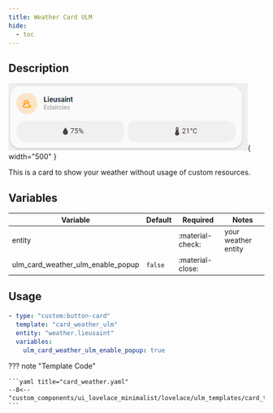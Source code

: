 ```yaml
---
title: Weather Card ULM
hide:
  - toc
---
```


<!-- markdownlint-disable MD046 -->

## Description

![example-image](../../assets/img/ulm_cards/card_weather_ulm.png){ width="500" }

This is a card to show your weather without usage of custom resources.

## Variables

| Variable                            | Default  | Required         | Notes                                 |
| ----------------------------------- | -------- | ---------------- | ------------------------------------- |
| entity                              |          | :material-check: | your weather entity                   |
| ulm_card_weather_ulm_enable_popup   | `false`  | :material-close: |                                       |   

## Usage

```yaml
- type: "custom:button-card"
  template: "card_weather_ulm"
  entity: "weather.lieusaint"
  variables:
    ulm_card_weather_ulm_enable_popup: true
```

??? note "Template Code"

    ```yaml title="card_weather.yaml"
    --8<-- "custom_components/ui_lovelace_minimalist/lovelace/ulm_templates/card_templates/cards/card_weather_ulm.yaml"
    ```
